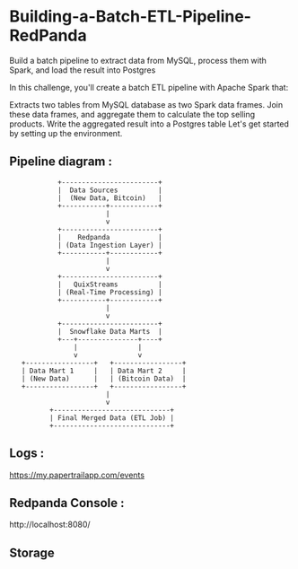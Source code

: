 # Building-a-Batch-ETL-Pipeline-RedPanda
Build a batch pipeline to extract data from MySQL, process them with Spark, and load the result into Postgres


In this challenge, you'll create a batch ETL pipeline with Apache Spark that:

Extracts two tables from MySQL database as two Spark data frames.
Join these data frames, and aggregate them to calculate the top selling products.
Write the aggregated result into a Postgres table
Let's get started by setting up the environment.

## Pipeline diagram :
                +------------------------+
                |  Data Sources          |
                |  (New Data, Bitcoin)   |
                +-----------+------------+
                            |
                            v
                +------------------------+
                |    Redpanda            |
                | (Data Ingestion Layer) |
                +-----------+------------+
                            |
                            v
                +------------------------+
                |   QuixStreams          |
                | (Real-Time Processing) |
                +-----------+------------+
                            |
                            v
                +------------------------+
                |  Snowflake Data Marts  |
                +---+---------------+----+
                    |               |
                    v               v
       +-----------------+   +-----------------+
       | Data Mart 1     |   | Data Mart 2     |
       | (New Data)      |   | (Bitcoin Data)  |
       +-----------------+   +-----------------+
                            |
                            v
              +-----------------------------+
              | Final Merged Data (ETL Job) |
              +-----------------------------+


## Logs :
https://my.papertrailapp.com/events

## Redpanda Console :
http://localhost:8080/


## Storage
